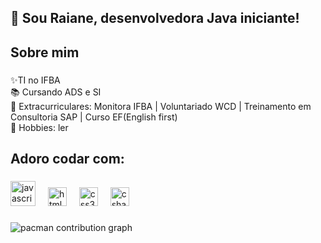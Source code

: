<h2 align="left"> 👋 Sou Raiane, desenvolvedora Java iniciante! </h2>

###

<h2 align="left">Sobre mim</h2>

###

<p align="left">✨TI no IFBA<br>📚 Cursando ADS e SI <br>🎯 Extracurriculares: Monitora IFBA | Voluntariado WCD | Treinamento em Consultoria SAP | Curso EF(English first)<br>🎲 Hobbies: ler</p>

###

<h2 align="left">Adoro codar com:</h2>

###

<div align="left">
  <img src="https://cdn.jsdelivr.net/gh/devicons/devicon/icons/javascript/javascript-original.svg" height="40" alt="javascript logo"  />
  <img width="12" />
  <img src="https://cdn.jsdelivr.net/gh/devicons/devicon/icons/html5/html5-original.svg" height="30" alt="html5 logo"  />
  <img width="12" />
  <img src="https://cdn.jsdelivr.net/gh/devicons/devicon/icons/css3/css3-original.svg" height="30" alt="css3 logo"  />
  <img width="12" />
  <img src="https://cdn.jsdelivr.net/gh/devicons/devicon/icons/csharp/csharp-original.svg" height="30" alt="csharp logo"  />
</div>

###

<picture>
  <img 
  src="https://raw.githubusercontent.com/maurodesouza/maurodesouza/output/pacman-contribution-graph.svg" 
  alt="pacman contribution graph">
</picture>
